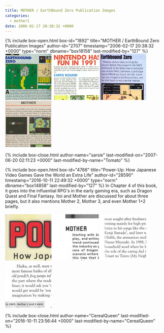 ```yaml
---
title: MOTHER / EarthBound Zero Publication Images
categories:
  - mother1
date: 2006-02-17 20:38:32 +0000
---
```

{% include box-open.html box-id="1892" title="MOTHER / EarthBound Zero Publication Images" author-id="2707" timestamp="2006-02-17 20:38:32 +0000" type="norm" dbname="box18158" last-modified-by="127" %}
<a href="eb0gameinformer.jpg"><img src="eb0gameinformer_thumb.png" /></a>
<a href="eb0preview.jpg"><img src="eb0preview_thumb.png" /></a>
<a href="mother0.jpg"><img src="mother0_thumb.png" /></a>
<a href="motherreview.jpg"><img src="motherreview_thumb.png" /></a>

{% include box-close.html author-name="sarsie" last-modified-on="2007-06-20 02:11:23 +0000" last-modified-by-name="Tomato" %}

{% include box-open.html box-id="4766" title="Power-Up: How Japanese Video Games Gave the World an Extra Life" author-id="28590" timestamp="2016-10-11 22:49:32 +0000" type="norm" dbname="box14858" last-modified-by="127" %}
In Chapter 4 of this book, it goes into the influential RPG's in the early gaming era, such as Dragon Quest and Final Fantasy. Itoi and Mother are discussed for about three pages, but it also mentions Mother 2, Mother 3, and even Mother 1+2 briefly. <br /><br />
<a href="PowerUp_cover.jpg"><img src="PowerUp_cover_thumb.jpg" /></a>
<a href="PowerUp_pg88.jpg"><img src="PowerUp_pg88_thumb.jpg" /></a>
<a href="PowerUp_pg89.jpg"><img src="PowerUp_pg89_thumb.jpg" /></a>
<a href="PowerUp_pg90.jpg"><img src="PowerUp_pg90_thumb.jpg" /></a>

{% include box-close.html author-name="CerealQueen" last-modified-on="2016-10-11 23:56:44 +0000" last-modified-by-name="CerealQueen" %}
